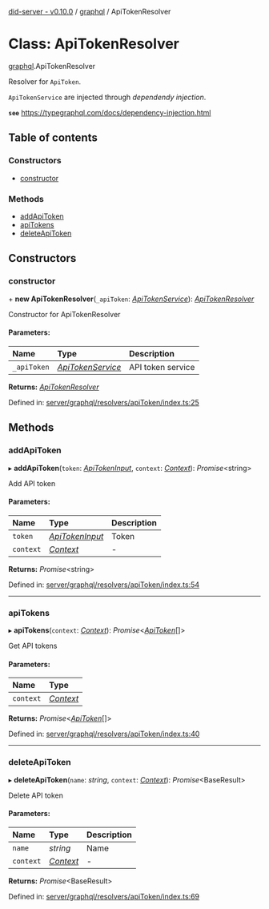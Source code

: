 [did-server - v0.10.0](../README.md) / [graphql](../modules/graphql.md) / ApiTokenResolver

# Class: ApiTokenResolver

[graphql](../modules/graphql.md).ApiTokenResolver

Resolver for `ApiToken`.

`ApiTokenService` are injected through
_dependendy injection_.

**`see`** https://typegraphql.com/docs/dependency-injection.html

## Table of contents

### Constructors

- [constructor](graphql.apitokenresolver.md#constructor)

### Methods

- [addApiToken](graphql.apitokenresolver.md#addapitoken)
- [apiTokens](graphql.apitokenresolver.md#apitokens)
- [deleteApiToken](graphql.apitokenresolver.md#deleteapitoken)

## Constructors

### constructor

\+ **new ApiTokenResolver**(`_apiToken`: [*ApiTokenService*](services.apitokenservice.md)): [*ApiTokenResolver*](graphql.apitokenresolver.md)

Constructor for ApiTokenResolver

#### Parameters:

Name | Type | Description |
:------ | :------ | :------ |
`_apiToken` | [*ApiTokenService*](services.apitokenservice.md) | API token service    |

**Returns:** [*ApiTokenResolver*](graphql.apitokenresolver.md)

Defined in: [server/graphql/resolvers/apiToken/index.ts:25](https://github.com/Puzzlepart/did/blob/dev/server/graphql/resolvers/apiToken/index.ts#L25)

## Methods

### addApiToken

▸ **addApiToken**(`token`: [*ApiTokenInput*](graphql.apitokeninput.md), `context`: [*Context*](graphql_context.context.md)): *Promise*<string\>

Add API token

#### Parameters:

Name | Type | Description |
:------ | :------ | :------ |
`token` | [*ApiTokenInput*](graphql.apitokeninput.md) | Token   |
`context` | [*Context*](graphql_context.context.md) | - |

**Returns:** *Promise*<string\>

Defined in: [server/graphql/resolvers/apiToken/index.ts:54](https://github.com/Puzzlepart/did/blob/dev/server/graphql/resolvers/apiToken/index.ts#L54)

___

### apiTokens

▸ **apiTokens**(`context`: [*Context*](graphql_context.context.md)): *Promise*<[*ApiToken*](graphql.apitoken.md)[]\>

Get API tokens

#### Parameters:

Name | Type |
:------ | :------ |
`context` | [*Context*](graphql_context.context.md) |

**Returns:** *Promise*<[*ApiToken*](graphql.apitoken.md)[]\>

Defined in: [server/graphql/resolvers/apiToken/index.ts:40](https://github.com/Puzzlepart/did/blob/dev/server/graphql/resolvers/apiToken/index.ts#L40)

___

### deleteApiToken

▸ **deleteApiToken**(`name`: *string*, `context`: [*Context*](graphql_context.context.md)): *Promise*<BaseResult\>

Delete API token

#### Parameters:

Name | Type | Description |
:------ | :------ | :------ |
`name` | *string* | Name   |
`context` | [*Context*](graphql_context.context.md) | - |

**Returns:** *Promise*<BaseResult\>

Defined in: [server/graphql/resolvers/apiToken/index.ts:69](https://github.com/Puzzlepart/did/blob/dev/server/graphql/resolvers/apiToken/index.ts#L69)
